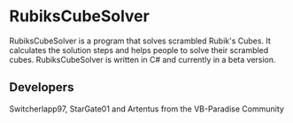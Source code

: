RubiksCubeSolver
================
RubiksCubeSolver is a program that solves scrambled Rubik's Cubes. It calculates the solution steps and helps people to solve their scrambled cubes. RubiksCubeSolver is written in C# and currently in a beta version.

Developers
---
Switcherlapp97, StarGate01 and Artentus
from the VB-Paradise Community


